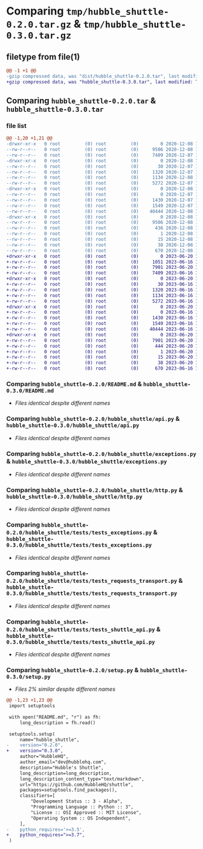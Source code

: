 # Comparing `tmp/hubble_shuttle-0.2.0.tar.gz` & `tmp/hubble_shuttle-0.3.0.tar.gz`

## filetype from file(1)

```diff
@@ -1 +1 @@
-gzip compressed data, was "dist/hubble_shuttle-0.2.0.tar", last modified: Tue Dec  8 10:23:38 2020, max compression
+gzip compressed data, was "hubble_shuttle-0.3.0.tar", last modified: Tue Jun 20 11:31:29 2023, max compression
```

## Comparing `hubble_shuttle-0.2.0.tar` & `hubble_shuttle-0.3.0.tar`

### file list

```diff
@@ -1,20 +1,21 @@
-drwxr-xr-x   0 root         (0) root         (0)        0 2020-12-08 10:23:38.871369 hubble_shuttle-0.2.0/
--rw-r--r--   0 root         (0) root         (0)     9506 2020-12-08 10:23:38.862472 hubble_shuttle-0.2.0/PKG-INFO
--rw-r--r--   0 root         (0) root         (0)     7409 2020-12-07 17:47:09.000000 hubble_shuttle-0.2.0/README.md
-drwxr-xr-x   0 root         (0) root         (0)        0 2020-12-08 10:23:38.720072 hubble_shuttle-0.2.0/hubble_shuttle/
--rw-r--r--   0 root         (0) root         (0)       30 2020-12-07 17:47:09.000000 hubble_shuttle-0.2.0/hubble_shuttle/__init__.py
--rw-r--r--   0 root         (0) root         (0)     1320 2020-12-07 17:47:09.000000 hubble_shuttle-0.2.0/hubble_shuttle/api.py
--rw-r--r--   0 root         (0) root         (0)     1134 2020-12-08 10:18:27.000000 hubble_shuttle-0.2.0/hubble_shuttle/exceptions.py
--rw-r--r--   0 root         (0) root         (0)     5272 2020-12-07 17:47:09.000000 hubble_shuttle-0.2.0/hubble_shuttle/http.py
-drwxr-xr-x   0 root         (0) root         (0)        0 2020-12-08 10:23:38.842325 hubble_shuttle-0.2.0/hubble_shuttle/tests/
--rw-r--r--   0 root         (0) root         (0)        0 2020-12-07 17:47:09.000000 hubble_shuttle-0.2.0/hubble_shuttle/tests/__init__.py
--rw-r--r--   0 root         (0) root         (0)     1430 2020-12-07 17:47:09.000000 hubble_shuttle-0.2.0/hubble_shuttle/tests/tests_exceptions.py
--rw-r--r--   0 root         (0) root         (0)     1549 2020-12-07 17:47:09.000000 hubble_shuttle-0.2.0/hubble_shuttle/tests/tests_requests_transport.py
--rw-r--r--   0 root         (0) root         (0)    40444 2020-12-08 10:18:27.000000 hubble_shuttle-0.2.0/hubble_shuttle/tests/tests_shuttle_api.py
-drwxr-xr-x   0 root         (0) root         (0)        0 2020-12-08 10:23:38.783376 hubble_shuttle-0.2.0/hubble_shuttle.egg-info/
--rw-r--r--   0 root         (0) root         (0)     9506 2020-12-08 10:23:38.000000 hubble_shuttle-0.2.0/hubble_shuttle.egg-info/PKG-INFO
--rw-r--r--   0 root         (0) root         (0)      436 2020-12-08 10:23:38.000000 hubble_shuttle-0.2.0/hubble_shuttle.egg-info/SOURCES.txt
--rw-r--r--   0 root         (0) root         (0)        1 2020-12-08 10:23:38.000000 hubble_shuttle-0.2.0/hubble_shuttle.egg-info/dependency_links.txt
--rw-r--r--   0 root         (0) root         (0)       15 2020-12-08 10:23:38.000000 hubble_shuttle-0.2.0/hubble_shuttle.egg-info/top_level.txt
--rw-r--r--   0 root         (0) root         (0)       38 2020-12-08 10:23:38.874442 hubble_shuttle-0.2.0/setup.cfg
--rw-r--r--   0 root         (0) root         (0)      670 2020-12-08 10:19:26.000000 hubble_shuttle-0.2.0/setup.py
+drwxr-xr-x   0 root         (0) root         (0)        0 2023-06-20 11:31:29.770752 hubble_shuttle-0.3.0/
+-rw-r--r--   0 root         (0) root         (0)     1051 2023-06-16 10:32:23.000000 hubble_shuttle-0.3.0/LICENSE
+-rw-r--r--   0 root         (0) root         (0)     7901 2023-06-20 11:31:29.767314 hubble_shuttle-0.3.0/PKG-INFO
+-rw-r--r--   0 root         (0) root         (0)     7409 2023-06-16 10:32:23.000000 hubble_shuttle-0.3.0/README.md
+drwxr-xr-x   0 root         (0) root         (0)        0 2023-06-20 11:31:29.643930 hubble_shuttle-0.3.0/hubble_shuttle/
+-rw-r--r--   0 root         (0) root         (0)       30 2023-06-16 10:32:23.000000 hubble_shuttle-0.3.0/hubble_shuttle/__init__.py
+-rw-r--r--   0 root         (0) root         (0)     1320 2023-06-16 10:32:23.000000 hubble_shuttle-0.3.0/hubble_shuttle/api.py
+-rw-r--r--   0 root         (0) root         (0)     1134 2023-06-16 10:32:23.000000 hubble_shuttle-0.3.0/hubble_shuttle/exceptions.py
+-rw-r--r--   0 root         (0) root         (0)     5272 2023-06-16 10:32:23.000000 hubble_shuttle-0.3.0/hubble_shuttle/http.py
+drwxr-xr-x   0 root         (0) root         (0)        0 2023-06-20 11:31:29.750668 hubble_shuttle-0.3.0/hubble_shuttle/tests/
+-rw-r--r--   0 root         (0) root         (0)        0 2023-06-16 10:32:23.000000 hubble_shuttle-0.3.0/hubble_shuttle/tests/__init__.py
+-rw-r--r--   0 root         (0) root         (0)     1430 2023-06-16 10:32:23.000000 hubble_shuttle-0.3.0/hubble_shuttle/tests/tests_exceptions.py
+-rw-r--r--   0 root         (0) root         (0)     1549 2023-06-16 10:32:23.000000 hubble_shuttle-0.3.0/hubble_shuttle/tests/tests_requests_transport.py
+-rw-r--r--   0 root         (0) root         (0)    40444 2023-06-16 10:32:23.000000 hubble_shuttle-0.3.0/hubble_shuttle/tests/tests_shuttle_api.py
+drwxr-xr-x   0 root         (0) root         (0)        0 2023-06-20 11:31:29.699590 hubble_shuttle-0.3.0/hubble_shuttle.egg-info/
+-rw-r--r--   0 root         (0) root         (0)     7901 2023-06-20 11:31:29.000000 hubble_shuttle-0.3.0/hubble_shuttle.egg-info/PKG-INFO
+-rw-r--r--   0 root         (0) root         (0)      444 2023-06-20 11:31:29.000000 hubble_shuttle-0.3.0/hubble_shuttle.egg-info/SOURCES.txt
+-rw-r--r--   0 root         (0) root         (0)        1 2023-06-20 11:31:29.000000 hubble_shuttle-0.3.0/hubble_shuttle.egg-info/dependency_links.txt
+-rw-r--r--   0 root         (0) root         (0)       15 2023-06-20 11:31:29.000000 hubble_shuttle-0.3.0/hubble_shuttle.egg-info/top_level.txt
+-rw-r--r--   0 root         (0) root         (0)       38 2023-06-20 11:31:29.772803 hubble_shuttle-0.3.0/setup.cfg
+-rw-r--r--   0 root         (0) root         (0)      670 2023-06-16 14:36:38.000000 hubble_shuttle-0.3.0/setup.py
```

### Comparing `hubble_shuttle-0.2.0/README.md` & `hubble_shuttle-0.3.0/README.md`

 * *Files identical despite different names*

### Comparing `hubble_shuttle-0.2.0/hubble_shuttle/api.py` & `hubble_shuttle-0.3.0/hubble_shuttle/api.py`

 * *Files identical despite different names*

### Comparing `hubble_shuttle-0.2.0/hubble_shuttle/exceptions.py` & `hubble_shuttle-0.3.0/hubble_shuttle/exceptions.py`

 * *Files identical despite different names*

### Comparing `hubble_shuttle-0.2.0/hubble_shuttle/http.py` & `hubble_shuttle-0.3.0/hubble_shuttle/http.py`

 * *Files identical despite different names*

### Comparing `hubble_shuttle-0.2.0/hubble_shuttle/tests/tests_exceptions.py` & `hubble_shuttle-0.3.0/hubble_shuttle/tests/tests_exceptions.py`

 * *Files identical despite different names*

### Comparing `hubble_shuttle-0.2.0/hubble_shuttle/tests/tests_requests_transport.py` & `hubble_shuttle-0.3.0/hubble_shuttle/tests/tests_requests_transport.py`

 * *Files identical despite different names*

### Comparing `hubble_shuttle-0.2.0/hubble_shuttle/tests/tests_shuttle_api.py` & `hubble_shuttle-0.3.0/hubble_shuttle/tests/tests_shuttle_api.py`

 * *Files identical despite different names*

### Comparing `hubble_shuttle-0.2.0/setup.py` & `hubble_shuttle-0.3.0/setup.py`

 * *Files 2% similar despite different names*

```diff
@@ -1,23 +1,23 @@
 import setuptools
 
 with open("README.md", "r") as fh:
     long_description = fh.read()
 
 setuptools.setup(
     name="hubble_shuttle",
-    version="0.2.0",
+    version="0.3.0",
     author="HubbleHQ",
     author_email="dev@hubblehq.com",
     description="Hubble's Shuttle",
     long_description=long_description,
     long_description_content_type="text/markdown",
     url="https://github.com/HubbleHQ/shuttle",
     packages=setuptools.find_packages(),
     classifiers=[
         "Development Status :: 3 - Alpha",
         "Programming Language :: Python :: 3",
         "License :: OSI Approved :: MIT License",
         "Operating System :: OS Independent",
     ],
-    python_requires='>=3.5',
+    python_requires=">=3.7",
 )
```


